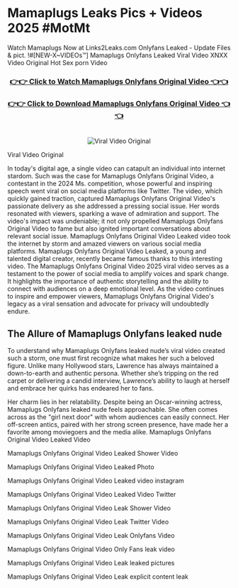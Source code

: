 # Mamaplugs  Leaks Pics + Videos 2025 #MotMt

Watch Mamaplugs Now at Links2Leaks.com Onlyfans Leaked - Update Files & pict. !#[NEW-X~VIDEOs™] Mamaplugs Onlyfans Leaked Viral Video XNXX Video Original Hot Sex porn Video
<br>
<div align="center">
<h3><a href="https://links2leaks.com/mamaplugs" rel="nofollow">👉👉 Click to Watch Mamaplugs Onlyfans Original Video 👈👈</a></h3>
<h3><a href="https://links2leaks.com/mamaplugs" rel="nofollow">👉👉 Click to Download Mamaplugs Onlyfans Original Video 👈👈</a></h3>
<br>
<a href="https://links2leaks.com/mamaplugs" rel="nofollow"><img src="https://i.ibb.co/Gkj2r4b/banner.png" alt="Viral Video Original" style="max-width: 100%; display: inline-block;" data-target="animated-image.originalImage"></a>
</div>

Viral Video Original

In today's digital age, a single video can catapult an individual into internet stardom. Such was the case for Mamaplugs Onlyfans Original Video, a contestant in the 2024 Ms. competition, whose powerful and inspiring speech went viral on social media platforms like Twitter.
The video, which quickly gained traction, captured Mamaplugs Onlyfans Original Video's passionate delivery as she addressed a pressing social issue. Her words resonated with viewers, sparking a wave of admiration and support. The video's impact was undeniable; it not only propelled Mamaplugs Onlyfans Original Video to fame but also ignited important conversations about relevant social issue.
Mamaplugs Onlyfans Original Video Leaked video took the internet by storm and amazed viewers on various social media platforms. Mamaplugs Onlyfans Original Video Leaked, a young and talented digital creator, recently became famous thanks to this interesting video.
The Mamaplugs Onlyfans Original Video 2025 viral video serves as a testament to the power of social media to amplify voices and spark change. It highlights the importance of authentic storytelling and the ability to connect with audiences on a deep emotional level. As the video continues to inspire and empower viewers, Mamaplugs Onlyfans Original Video's legacy as a viral sensation and advocate for privacy will undoubtedly endure.

<h2>The Allure of Mamaplugs Onlyfans leaked nude</h2>


To understand why Mamaplugs Onlyfans leaked nude’s viral video created such a storm, one must first recognize what makes her such a beloved figure. Unlike many Hollywood stars, Lawrence has always maintained a down-to-earth and authentic persona. Whether she’s tripping on the red carpet or delivering a candid interview, Lawrence’s ability to laugh at herself and embrace her quirks has endeared her to fans.

Her charm lies in her relatability. Despite being an Oscar-winning actress, Mamaplugs Onlyfans leaked nude feels approachable. She often comes across as the "girl next door" with whom audiences can easily connect. Her off-screen antics, paired with her strong screen presence, have made her a favorite among moviegoers and the media alike.
Mamaplugs Onlyfans Original Video Leaked Video

Mamaplugs Onlyfans Original Video Leaked Shower Video

Mamaplugs Onlyfans Original Video Leaked Photo

Mamaplugs Onlyfans Original Video Leaked video instagram

Mamaplugs Onlyfans Original Video Leaked Video Twitter

Mamaplugs Onlyfans Original Video Leak Shower Video

Mamaplugs Onlyfans Original Video Leak Twitter Video

Mamaplugs Onlyfans Original Video Leak Onlyfans Video

Mamaplugs Onlyfans Original Video Only Fans leak video

Mamaplugs Onlyfans Original Video Leak leaked pictures

Mamaplugs Onlyfans Original Video Leak explicit content leak